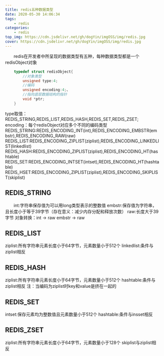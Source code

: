```yaml
---
title: redis五种数据类型
date: 2020-05-30 14:06:34
tags:
    - redis
categories:
    - redis
top_img: https://cdn.jsdelivr.net/gh/dogYin/imgOSS/img/redis.jpg
cover: https://cdn.jsdelivr.net/gh/dogYin/imgOSS/img/redis.jpg
---
```

　　redis在开发者中所呈现的数据类型有五种，每种数据类型都是一个redisObject对象
```c
    typedef struct redisObject{
        //对象类型
        unsigned type:4;
        //编码
        unsigned encoding:4;、
        //指向底层数据结构的指针
        void *ptr;
    }
```
type取值：REDIS_STRING,REDIS_LIST,REDIS_HASH,REDIS_SET,REDIS_ZSET;<br/>
encoding：每个redisObject对应多个不同的编码类型<br/>
    REDIS_STRING:REDIS_ENCODING_INT(int),REDIS_ENCODING_EMBSTR(embstr),REDIS_ENCODING_RAW(raw)
    REDIS_LIST:REDIS_ENCODING_ZIPLIST(ziplist),REDIS_ENCODING_LINKEDLIST(linkedlist)
    REDIS_HASH:REDIS_ENCODING_ZIPLIST(ziplist),REDIS_ENCODING_HT(hashtable)
    REDIS_SET:REDIS_ENCODING_INTSET(intset),REDIS_ENCODING_HT(hashtable)
    REDIS_HSET:REDIS_ENCODING_ZIPLIST(ziplist),REDIS_ENCODING_SKIPLIST(skiplist)
<h2>REDIS_STRING</h2>
　　int:字符串保存值为可以用long类型表示的整数值
    embstr:保存值为字符串，且长度小于等于39字节（存在意义：减少内存分配和释放次数）
    raw:长度大于39字节
    对象转换：int -> raw   embstr -> raw
<h2>REDIS_LIST</h2>
    ziplist:所有字符串元素长度小于64字节，元素数量小于512个
    linkedlist:条件与ziplist相反
<h2>REDIS_HASH</h2>
    ziplist:所有字符串元素长度小于64字节，元素数量小于512个
    hashtable:条件与ziplist相反
    注：当编码为ziplist时key和value是挤在一起的
<h2>REDIS_SET</h2>
    intset:保存元素均为整数值且元素数量小于512个
    hashtable:条件与insset相反
<h2>REDIS_ZSET</h2>
    ziplist:所有字符串元素长度小于64字节，元素数量小于128个
    skiplist与ziplist相反
        
    
    